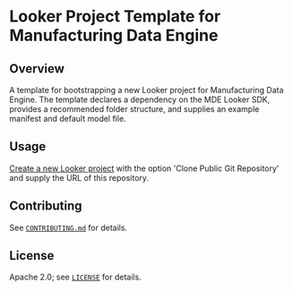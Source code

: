 # Looker Project Template for Manufacturing Data Engine

## Overview

A template for bootstrapping a new Looker project for Manufacturing Data Engine. The template declares a dependency on the MDE Looker SDK, provides a recommended folder structure, and supplies an example manifest and default model file. 

## Usage

[Create a new Looker project](https://cloud.google.com/looker/docs/create-projects#cloning_a_public_git_repository) with the option 'Clone Public Git Repository' and supply the URL of this repository. 

## Contributing

See [`CONTRIBUTING.md`](CONTRIBUTING.md) for details.

## License

Apache 2.0; see [`LICENSE`](LICENSE) for details.
